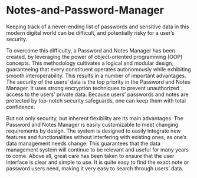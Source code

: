 # Notes-and-Password-Manager
Keeping track of a never-ending list of passwords and sensitive data in this modern digital world can be difficult, and potentially risky for a user’s security. 

To overcome this difficulty, a Password and Notes Manager has been created, by leveraging the power of object-oriented programming (OOP) concepts. This methodology cultivates a logical and modular design, guaranteeing that every constituent operates autonomously while exhibiting smooth interoperability. This results in a number of important advantages. The security of the users’  data is the top priority in the Password and Notes Manager. It uses strong encryption techniques to prevent unauthorized access to the users’ private data. Because users’ passwords and notes are protected by top-notch security safeguards, one can keep them with total confidence. 

But  not only security, but inherent flexibility are its main advantages. The Password and Notes Manager is easily customizable to meet changing requirements by design. The system is designed to easily integrate new features and functionalities without interfering with existing ones, as one’s data management needs change. This guarantees that the data management system will continue to be relevant and useful for many years to come. Above all,  great care has been taken  to ensure that the user interface is clear and simple to use. It is quite easy to find the exact note or password users need, making it very easy to search through users’ data. 
